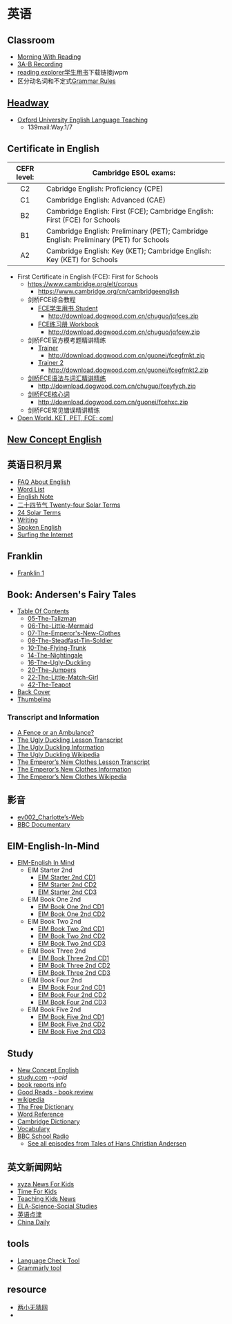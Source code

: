 # 英语

## Classroom

- [Morning With Reading](morning-with-reading)
- [3A-B Recording](20191213-recording)
- [reading explorer学生用书](https://pan.baidu.com/s/1Ezq7ijVVNOpBi08WMVr8sw)下载链接jwpm
- 区分动名词和不定式[Grammar Rules](https://www.gingersoftware.com/content/grammar-rules/verbs/gerunds-and-infinitives/)

## [Headway](../../contents/wjch/en/headway)

- [Oxford University English Language Teaching](https://elt.oup.com/)
  - 139mail:Way.1/7

## Certificate in English

|CEFR level:|Cambridge ESOL exams:|
|:-------:|-------|
|C2| Cabridge English: Proficiency (CPE)|
|C1| Cambridge English: Advanced (CAE)|
|B2| Cambridge English: First (FCE); Cambridge English: First (FCE) for Schools|
|B1| Cambridge English: Preliminary (PET); Cambridge English: Preliminary (PET) for Schools|
|A2| Cambridge English: Key (KET); Cambridge English: Key (KET) for Schools|

- First Certificate in English (FCE): First for Schools
  - https://www.cambridge.org/elt/corpus
    - https://www.cambridge.org/cn/cambridgeenglish
  - 剑桥FCE综合教程
    - [FCE学生用书 Student](http://www.dogwood.com.cn/mp3/jqfces/)
      - http://download.dogwood.com.cn/chuguo/jqfces.zip
    - [FCE练习册 Workbook](http://www.dogwood.com.cn/mp3/jqfcew/)
      - http://download.dogwood.com.cn/chuguo/jqfcew.zip
  - 剑桥FCE官方模考题精讲精练
    - [Trainer](http://www.dogwood.com.cn/mp3/fcegfmkt/)
      - http://download.dogwood.com.cn/guonei/fcegfmkt.zip
    - [Trainer 2](http://www.dogwood.com.cn/mp3/fcegfmkt2/)
      - http://download.dogwood.com.cn/guonei/fcegfmkt2.zip
  - [剑桥FCE语法与词汇精讲精练](http://www.dogwood.com.cn/mp3/fceyfych/)
    - http://download.dogwood.com.cn/chuguo/fceyfych.zip
  - [剑桥FCE核心词](http://www.dogwood.com.cn/mp3/fcehxc/)
    - http://download.dogwood.com.cn/guonei/fcehxc.zip
  - 剑桥FCE常见错误精讲精练
- [Open World. KET, PET, FCE: coml](https://pan.baidu.com/s/1VKC77DXYjMnVoxBqsLzq9g)

## [New Concept English](../../contents/wjch/en/New-Concept-English)

## 英语日积月累

- [FAQ About English](faq-en)
- [Word List](./wjch/en/word-list.md)
- [English Note](english-note)
- [二十四节气 Twenty-four Solar Terms](twenty-four-solar-term)
- [24 Solar Terms](../wjch/en/24-solar-terms)
- [Writing](../wjch/en/writing)
- [Spoken English](../wjch/en/spoken)
- [Surfing the Internet](../wjch/en/resource)

## Franklin

- [Franklin 1](../../contents/wjch/en/Franklin/franklin-1)

## Book: Andersen's Fairy Tales

- [Table Of Contents](../wjch/en/Andersen/Contents)
  - [05-The-Talizman](../wjch/en/Andersen/05-The-Talizman)
  - [06-The-Little-Mermaid](../wjch/en/Andersen/06-The-Little-Mermaid)
  - [07-The-Emperor's-New-Clothes](../wjch/en/Andersen/07-The-Emperor's-New-Clothes)
  - [08-The-Steadfast-Tin-Soldier](../wjch/en/Andersen/08-The-Steadfast-Tin-Soldier)
  - [10-The-Flying-Trunk](../wjch/en/Andersen/10-The-Flying-Trunk)
  - [14-The-Nightingale](../wjch/en/Andersen/14-The-Nightingale)
  - [16-The-Ugly-Duckling](../wjch/en/Andersen/16-The-Ugly-Duckling)
  - [20-The-Jumpers](../wjch/en/Andersen/20-The-Jumpers)
  - [22-The-Little-Match-Girl](../wjch/en/Andersen/22-The-Little-Match-Girl)
  - [42-The-Teapot](../wjch/en/Andersen/42-The-Teapot)
- [Back Cover](../wjch/en/Andersen/Back-Cover)
- [Thumbelina](../wjch/en/Andersen/Thumbelina)

### Transcript and Information

- [A Fence or an Ambulance?](http://www.boyds.org/199703FenceOrAmbulance.aspx)
- [The Ugly Duckling Lesson Transcript](../english/ugly-duckling-transcript)
- [The Ugly Duckling Information](../english/ugly-duckling-info)
- [The Ugly Duckling Wikipedia](https://en.wikipedia.org/wiki/The_Ugly_Duckling)
- [The Emperor’s New Clothes Lesson Transcript](..\english\new-clothes-transcript)
- [The Emperor’s New Clothes Information](..\english\new-clothes-info)
- [The Emperor’s New Clothes Wikipedia](https://en.wikipedia.org/wiki/The_Emperor%27s_New_Clothes)

## 影音

- [ev002_Charlotte’s-Web](./english/ev002_Charlotte-s-Web.md)
- [BBC Documentary](https://mp.weixin.qq.com/s/cw9IHp7qoQu8Z7dzXKHMug)

## EIM-English-In-Mind

- [EIM-English In Mind](../wjch/en/EIM-English-in-Mind/eim)
  - EIM Starter 2nd
    - [EIM Starter 2nd CD1](../wjch/en/EIM-English-in-Mind/0-EIM-S-2nd/eim-0-cd-1)
    - [EIM Starter 2nd CD2](../wjch/en/EIM-English-in-Mind/0-EIM-S-2nd/eim-0-cd-2)
    - [EIM Starter 2nd CD3](../wjch/en/EIM-English-in-Mind/0-EIM-S-2nd/eim-0-cd-3)
  - EIM Book One 2nd
    - [EIM Book One 2nd CD1](../wjch/en/EIM-English-in-Mind/1-EIM-1-2nd/eim-1-cd-1)
    - [EIM Book One 2nd CD2](../wjch/en/EIM-English-in-Mind/1-EIM-1-2nd/eim-1-cd-2)
  - EIM Book Two 2nd
    - [EIM Book Two 2nd CD1](../wjch/en/EIM-English-in-Mind/1-EIM-2-2nd/eim-2-cd-1)
    - [EIM Book Two 2nd CD2](../wjch/en/EIM-English-in-Mind/1-EIM-2-2nd/eim-2-cd-2)
    - [EIM Book Two 2nd CD3](../wjch/en/EIM-English-in-Mind/0-EIM-2-2nd/eim-2-cd-3)
  - EIM Book Three 2nd
    - [EIM Book Three 2nd CD1](../wjch/en/EIM-English-in-Mind/1-EIM-3-2nd/eim-3-cd-1)
    - [EIM Book Three 2nd CD2](../wjch/en/EIM-English-in-Mind/1-EIM-3-2nd/eim-3-cd-2)
    - [EIM Book Three 2nd CD3](../wjch/en/EIM-English-in-Mind/0-EIM-3-2nd/eim-3-cd-3)
  - EIM Book Four 2nd
    - [EIM Book Four 2nd CD1](../wjch/en/EIM-English-in-Mind/1-EIM-4-2nd/eim-4-cd-1)
    - [EIM Book Four 2nd CD2](../wjch/en/EIM-English-in-Mind/1-EIM-4-2nd/eim-4-cd-2)
    - [EIM Book Four 2nd CD3](../wjch/en/EIM-English-in-Mind/0-EIM-4-2nd/eim-4-cd-3)
  - EIM Book Five 2nd
    - [EIM Book Five 2nd CD1](../wjch/en/EIM-English-in-Mind/1-EIM-5-2nd/eim-5-cd-1)
    - [EIM Book Five 2nd CD2](../wjch/en/EIM-English-in-Mind/1-EIM-5-2nd/eim-5-cd-2)
    - [EIM Book Five 2nd CD3](../wjch/en/EIM-English-in-Mind/0-EIM-5-2nd/eim-5-cd-3)

## Study

- [New Concept English](http://nce.ee/)
- [study.com](https://study.com/) *--paid*
- [book reports info](https://www.bookreports.info/)
- [Good Reads - book review](https://www.goodreads.com/)
- [wikipedia](https://en.wikipedia.org/)
- [The Free Dictionary](https://www.thefreedictionary.com/)
- [Word Reference](https://www.wordreference.com/)
- [Cambridge Dictionary](https://dictionary.cambridge.org)
- [Vocabulary](https://www.vocabulary.com/)
- [BBC School Radio](www.bbc.co.uk/schoolradio)
  - [See all episodes from Tales of Hans Christian Andersen](https://www.bbc.co.uk/teach/school-radio/english-ks1--ks2-hans-christian-andersen/z6j2cqt)

## 英文新闻网站

- [xyza News For Kids](https://www.xyzanews.com/)
- [Time For Kids](https://www.timeforkids.com/)
- [Teaching Kids News](https://www.teachingkidsnews.com)
- [ELA-Science-Social Studies](https://www.dogonews.com/)
- [英语点津](http://language.chinadaily.com.cn/)
- [China Daily](http://language.chinadaily.com.cn/)

## tools

- [Language Check Tool](https://languagetoolplus.com/)
- [Grammarly tool](https://app.grammarly.com/ddocs/715078663)

## resource

- [两小无猜网](https://www.lxwc.com.cn/)
- 